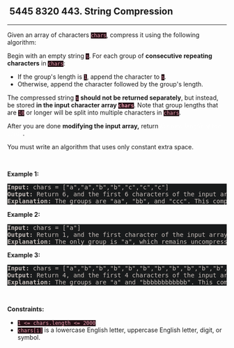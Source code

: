 <h2> 5445 8320
443. String Compression</h2><hr><div style="border-color: rgba(140, 122, 115, 0.65) !important;"><p style="border-color: rgba(140, 122, 115, 0.65) !important;">Given an array of characters <code style="background-color: rgb(36, 17, 22) !important; color: rgb(236, 153, 174) !important; border-color: rgb(171, 35, 69) !important;">chars</code>, compress it using the following algorithm:</p>

<p style="border-color: rgba(140, 122, 115, 0.65) !important;">Begin with an empty string <code style="background-color: rgb(36, 17, 22) !important; color: rgb(236, 153, 174) !important; border-color: rgb(171, 35, 69) !important;">s</code>. For each group of <strong style="border-color: rgba(140, 122, 115, 0.65) !important;">consecutive repeating characters</strong> in <code style="background-color: rgb(36, 17, 22) !important; color: rgb(236, 153, 174) !important; border-color: rgb(171, 35, 69) !important;">chars</code>:</p>

<ul style="border-color: rgba(140, 122, 115, 0.65) !important;">
	<li style="border-color: rgba(140, 122, 115, 0.65) !important;">If the group's length is <code style="background-color: rgb(36, 17, 22) !important; color: rgb(236, 153, 174) !important; border-color: rgb(171, 35, 69) !important;">1</code>, append the character to <code style="background-color: rgb(36, 17, 22) !important; color: rgb(236, 153, 174) !important; border-color: rgb(171, 35, 69) !important;">s</code>.</li>
	<li style="border-color: rgba(140, 122, 115, 0.65) !important;">Otherwise, append the character followed by the group's length.</li>
</ul>

<p style="border-color: rgba(140, 122, 115, 0.65) !important;">The compressed string <code style="background-color: rgb(36, 17, 22) !important; color: rgb(236, 153, 174) !important; border-color: rgb(171, 35, 69) !important;">s</code> <strong style="border-color: rgba(140, 122, 115, 0.65) !important;">should not be returned separately</strong>, but instead, be stored <strong style="border-color: rgba(140, 122, 115, 0.65) !important;">in the input character array <code style="background-color: rgb(36, 17, 22) !important; color: rgb(236, 153, 174) !important; border-color: rgb(171, 35, 69) !important;">chars</code></strong>. Note that group lengths that are <code style="background-color: rgb(36, 17, 22) !important; color: rgb(236, 153, 174) !important; border-color: rgb(171, 35, 69) !important;">10</code> or longer will be split into multiple characters in <code style="background-color: rgb(36, 17, 22) !important; color: rgb(236, 153, 174) !important; border-color: rgb(171, 35, 69) !important;">chars</code>.</p>

<p style="border-color: rgba(140, 122, 115, 0.65) !important;">After you are done <strong style="border-color: rgba(140, 122, 115, 0.65) !important;">modifying the input array,</strong> return <em style="color: rgba(255, 255, 255, 0.65) !important; border-color: rgba(140, 122, 115, 0.65) !important;">the new length of the array</em>.</p>

<p style="border-color: rgba(140, 122, 115, 0.65) !important;">You must write an algorithm that uses only constant extra space.</p>

<p style="border-color: rgba(140, 122, 115, 0.65) !important;">&nbsp;</p>
<p style="border-color: rgba(140, 122, 115, 0.65) !important;"><strong class="example" style="border-color: rgba(140, 122, 115, 0.65) !important;">Example 1:</strong></p>

<pre style="background-color: rgb(24, 26, 27) !important; color: rgb(200, 192, 188) !important; border-color: rgb(126, 109, 103) !important;"><strong style="border-color: rgb(112, 97, 92) !important;">Input:</strong> chars = ["a","a","b","b","c","c","c"]
<strong style="border-color: rgb(112, 97, 92) !important;">Output:</strong> Return 6, and the first 6 characters of the input array should be: ["a","2","b","2","c","3"]
<strong style="border-color: rgb(112, 97, 92) !important;">Explanation:</strong> The groups are "aa", "bb", and "ccc". This compresses to "a2b2c3".
</pre>

<p style="border-color: rgba(140, 122, 115, 0.65) !important;"><strong class="example" style="border-color: rgba(140, 122, 115, 0.65) !important;">Example 2:</strong></p>

<pre style="background-color: rgb(24, 26, 27) !important; color: rgb(200, 192, 188) !important; border-color: rgb(126, 109, 103) !important;"><strong style="border-color: rgb(112, 97, 92) !important;">Input:</strong> chars = ["a"]
<strong style="border-color: rgb(112, 97, 92) !important;">Output:</strong> Return 1, and the first character of the input array should be: ["a"]
<strong style="border-color: rgb(112, 97, 92) !important;">Explanation:</strong> The only group is "a", which remains uncompressed since it's a single character.
</pre>

<p style="border-color: rgba(140, 122, 115, 0.65) !important;"><strong class="example" style="border-color: rgba(140, 122, 115, 0.65) !important;">Example 3:</strong></p>

<pre style="background-color: rgb(24, 26, 27) !important; color: rgb(200, 192, 188) !important; border-color: rgb(126, 109, 103) !important;"><strong style="border-color: rgb(112, 97, 92) !important;">Input:</strong> chars = ["a","b","b","b","b","b","b","b","b","b","b","b","b"]
<strong style="border-color: rgb(112, 97, 92) !important;">Output:</strong> Return 4, and the first 4 characters of the input array should be: ["a","b","1","2"].
<strong style="border-color: rgb(112, 97, 92) !important;">Explanation:</strong> The groups are "a" and "bbbbbbbbbbbb". This compresses to "ab12".</pre>

<p style="border-color: rgba(140, 122, 115, 0.65) !important;">&nbsp;</p>
<p style="border-color: rgba(140, 122, 115, 0.65) !important;"><strong style="border-color: rgba(140, 122, 115, 0.65) !important;">Constraints:</strong></p>

<ul style="border-color: rgba(140, 122, 115, 0.65) !important;">
	<li style="border-color: rgba(140, 122, 115, 0.65) !important;"><code style="background-color: rgb(36, 17, 22) !important; color: rgb(236, 153, 174) !important; border-color: rgb(171, 35, 69) !important;">1 &lt;= chars.length &lt;= 2000</code></li>
	<li style="border-color: rgba(140, 122, 115, 0.65) !important;"><code style="background-color: rgb(36, 17, 22) !important; color: rgb(236, 153, 174) !important; border-color: rgb(171, 35, 69) !important;">chars[i]</code> is a lowercase English letter, uppercase English letter, digit, or symbol.</li>
</ul>
</div>